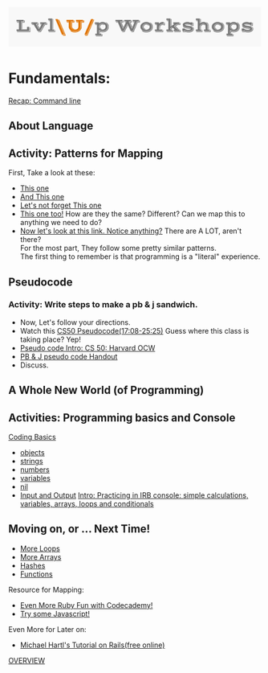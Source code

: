 ![logo](https://github.com/AlliVaughn/lvlup_curriculum/raw/master/images/logo.png)
=================================
# Fundamentals:

[Recap: Command line](http://docs.railsbridge.org/learn-to-code/the_command_line)

##  About Language 
## Activity: Patterns for Mapping
First, Take a look at these: 
* [This one](http://www.worldjournal.com/)
* [And This one](http://www.bbc.com/russian)
* [Let's not forget This one](http://www.aljazeera.net)
* [This one too!](http://www.20minutes.fr/)
How are they the same?  Different? Can we map this to anything we need to do?
* [Now let's look at this link. Notice anything?](http://cdn.oreillystatic.com/news/graphics/prog_lang_poster.pdf)
 There are A LOT, aren't there?  
 For the  most part, They follow some pretty similar patterns.  
 The first thing to remember is that programming is a "literal" experience. 
 

##  Pseudocode
### Activity: Write steps to make a pb & j sandwich. 
* Now, Let's follow your  directions. 
* Watch this [CS50 Pseudocode(17:08-25:25)](https://www.youtube.com/watch?v=KUB-aJXquUA)
Guess where this class is taking place?  Yep!  
* [Pseudo code Intro: CS 50: Harvard OCW](https://www.youtube.com/watch?v=UuFWYOnHwGM)
* [PB & J pseudo code Handout](http://static.zerorobotics.mit.edu/docs/team-activities/ProgrammingPeanutButterAndJelly.pdf)
* Discuss. 

## A Whole New World (of Programming)
## Activities: Programming basics and Console
[Coding Basics](http://docs.railsbridge.org/learn-to-code/computers)
* [objects](http://docs.railsbridge.org/learn-to-code/objects)
* [strings](http://docs.railsbridge.org/learn-to-code/strings)
* [numbers](http://docs.railsbridge.org/learn-to-code/numbers)
* [variables](http://docs.railsbridge.org/learn-to-code/variables)
* [nil](http://docs.railsbridge.org/learn-to-code/nil)
* [Input and Output](http://docs.railsbridge.org/learn-to-code/input_and_output)
[Intro: Practicing in IRB console: simple calculations, variables, arrays, loops and conditionals](http://docs.railsbridge.org/intro-to-rails/ruby_language)

## Moving on, or ... Next Time! 
* [More Loops](http://docs.railsbridge.org/learn-to-code/loops)
* [More Arrays](http://docs.railsbridge.org/learn-to-code/arrays)
* [Hashes](http://docs.railsbridge.org/learn-to-code/hashes)
* [Functions](http://docs.railsbridge.org/learn-to-code/functions)





Resource for Mapping: 
* [Even More Ruby Fun with Codecademy!](https://www.codecademy.com/courses/ruby-beginner-en-d1Ylq/0/1?curriculum_id=5059f8619189a5000201fbcb) 
* [Try some Javascript!](http://codelikethis.com/lessons/javascript)

Even More for Later on: 
* [Michael Hartl's Tutorial on Rails(free online)](https://www.railstutorial.org/book)
 
[OVERVIEW](overview.md) 
 
